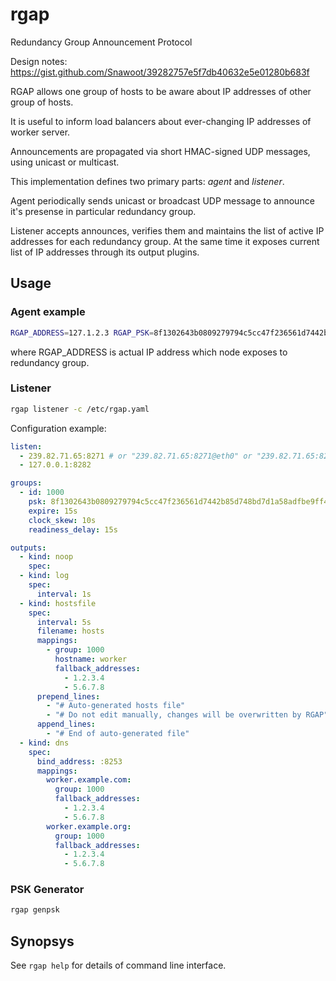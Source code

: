 rgap
====

Redundancy Group Announcement Protocol

Design notes: https://gist.github.com/Snawoot/39282757e5f7db40632e5e01280b683f

RGAP allows one group of hosts to be aware about IP addresses of other group of hosts.

It is useful to inform load balancers about ever-changing IP addresses of worker server.

Announcements are propagated via short HMAC-signed UDP messages, using unicast or multicast.

This implementation defines two primary parts: *agent* and *listener*.

Agent periodically sends unicast or broadcast UDP message to announce it's presense in particular redundancy group.

Listener accepts announces, verifies them and maintains the list of active IP addresses for each redundancy group. At the same time it exposes current list of IP addresses through its output plugins.

## Usage

### Agent example

```sh
RGAP_ADDRESS=127.1.2.3 RGAP_PSK=8f1302643b0809279794c5cc47f236561d7442b85d748bd7d1a58adfbe9ff431 rgap agent -g 1000 -i 5s
```

where RGAP\_ADDRESS is actual IP address which node exposes to redundancy group.

### Listener

```sh
rgap listener -c /etc/rgap.yaml
```

Configuration example:

```yaml
listen:
  - 239.82.71.65:8271 # or "239.82.71.65:8271@eth0" or "239.82.71.65:8271@192.168.0.0/16"
  - 127.0.0.1:8282

groups:
  - id: 1000
    psk: 8f1302643b0809279794c5cc47f236561d7442b85d748bd7d1a58adfbe9ff431
    expire: 15s
    clock_skew: 10s
    readiness_delay: 15s

outputs:
  - kind: noop
    spec:
  - kind: log
    spec:
      interval: 1s
  - kind: hostsfile
    spec:
      interval: 5s
      filename: hosts
      mappings:
        - group: 1000
          hostname: worker
          fallback_addresses:
            - 1.2.3.4
            - 5.6.7.8
      prepend_lines:
        - "# Auto-generated hosts file"
        - "# Do not edit manually, changes will be overwritten by RGAP"
      append_lines:
        - "# End of auto-generated file"
  - kind: dns
    spec:
      bind_address: :8253
      mappings:
        worker.example.com:
          group: 1000
          fallback_addresses:
            - 1.2.3.4
            - 5.6.7.8
        worker.example.org:
          group: 1000
          fallback_addresses:
            - 1.2.3.4
            - 5.6.7.8

```

### PSK Generator

```sh
rgap genpsk
```

## Synopsys

See `rgap help` for details of command line interface.
